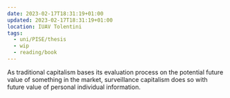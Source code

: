 ```yaml
---
date: 2023-02-17T18:31:19+01:00
updated: 2023-02-17T18:31:19+01:00
location: IUAV Tolentini
tags:
  - uni/PISE/thesis
  - wip
  - reading/book
---
```

As traditional capitalism bases its evaluation process on the potential future value of something in the market, surveillance capitalism does so with future value of personal individual information.
